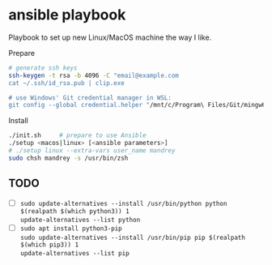# ansible playbook

Playbook to set up new Linux/MacOS machine the way I like.

Prepare
```sh
# generate ssh keys
ssh-keygen -t rsa -b 4096 -C "email@example.com
cat ~/.ssh/id_rsa.pub | clip.exe

# use Windows' Git credential manager in WSL:
git config --global credential.helper "/mnt/c/Program\ Files/Git/mingw64/bin/git-credential-manager.exe"
```

Install
```sh
./init.sh     # prepare to use Ansible
./setup <macos|linux> [<ansible parameters>]
# ./setup linux --extra-vars user_name mandrey
sudo chsh mandrey -s /usr/bin/zsh
```

## TODO
- [ ] `sudo update-alternatives --install /usr/bin/python python $(realpath $(which python3)) 1`  
      `update-alternatives --list python`
- [ ] `sudo apt install python3-pip`  
      `sudo update-alternatives --install /usr/bin/pip pip $(realpath $(which pip3)) 1`  
      `update-alternatives --list pip`
